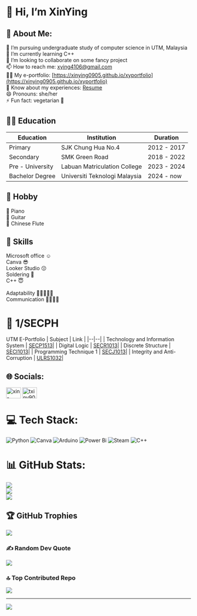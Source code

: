 # 👋 Hi, I’m XinYing

<!---
XinYing0905/XinYing0905 is a ✨ special ✨ repository because its `README.md` (this file) appears on your GitHub profile.
You can click the Preview link to take a look at your changes.
--->
## 💫 About Me:
👀 I’m pursuing undergraduate study of computer science in UTM, Malaysia<br>🌱 I’m currently learning C++<br>💞️ I’m looking to collaborate on some fancy project<br>📫 How to reach me: xying4106@gmail.com<br>👨‍💻 My e-portfolio: [https://xinying0905.github.io/xyportfolio](https://xinying0905.github.io/xyportfolio)<br>📄 Know about my experiences: [Resume](https://drive.google.com/file/d/1em8SV9cPUlf4T0QjIfepqc6d050O_7Vw/view?usp=sharing)<br>😄 Pronouns: she/her<br>⚡ Fun fact: vegetarian 🥦

## 🧑‍🏫 Education 
| Education | Institution | Duration  |
|--|--|--|
| Primary | SJK Chung Hua No.4 | 2012 - 2017 |
| Secondary | SMK Green Road | 2018 - 2022 |
| Pre - University | Labuan Matriculation College | 2023 - 2024 |
| Bachelor Degree | Universiti Teknologi Malaysia | 2024 - now |

## 🌸 Hobby
🎹 Piano<br>
🎸 Guitar<br>
🎼 Chinese Flute<br>

## 🔧 Skills
Microsoft office ☺️ <br>
Canva 😎 <br>
Looker Studio 😗 <br>
Soldering 🙂 <br>
C++ 😇 <br>
<br>
Adaptability 🌟🌟🌟🌟🌟<br>
Communication 🌟🌟🌟🌟<br>



# 🤞 1/SECPH
UTM E-Portfolio
| Subject | Link  |
|--|--|
| Technology and Information System |  [SECP1513](https://github.com/XinYing0905/tis)|
| Digital Logic | [SECR1013](https://github.com/XinYing0905/digital-logic)|
| Discrete Structure | [SECI1013](https://github.com/XinYing0905/discreteStructure)|
| Programming Technique 1 | [SECJ1013](https://github.com/XinYing0905/pt1)|
| Integrity and Anti-Corruption | [ULRS1032](https://github.com/XinYing0905/Anti-Rasuah)|

## 🌐 Socials:
<p align="left">
<a href="https://linkedin.com/in/xin-ying-tay-4106txy" target="blank"><img align="center" src="https://raw.githubusercontent.com/rahuldkjain/github-profile-readme-generator/master/src/images/icons/Social/linked-in-alt.svg" alt="xin-ying-tay-4106txy" height="30" width="40" /></a>
<a href="https://instagram.com/txiny905" target="blank"><img align="center" src="https://raw.githubusercontent.com/rahuldkjain/github-profile-readme-generator/master/src/images/icons/Social/instagram.svg" alt="txiny905" height="30" width="40" /></a>
</p>

# 💻 Tech Stack:
![Python](https://img.shields.io/badge/python-3670A0?style=for-the-badge&logo=python&logoColor=ffdd54) ![Canva](https://img.shields.io/badge/Canva-%2300C4CC.svg?style=for-the-badge&logo=Canva&logoColor=white) ![Arduino](https://img.shields.io/badge/-Arduino-00979D?style=for-the-badge&logo=Arduino&logoColor=white) ![Power Bi](https://img.shields.io/badge/power_bi-F2C811?style=for-the-badge&logo=powerbi&logoColor=black) ![Steam](https://img.shields.io/badge/steam-%23000000.svg?style=for-the-badge&logo=steam&logoColor=white) ![C++](https://img.shields.io/badge/c++-%2300599C.svg?style=for-the-badge&logo=c%2B%2B&logoColor=white)
# 📊 GitHub Stats:
![](https://github-readme-stats.vercel.app/api?username=XinYing0905&theme=radical&hide_border=false&include_all_commits=true&count_private=true)<br/>
![](https://github-readme-streak-stats.herokuapp.com/?user=XinYing0905&theme=radical&hide_border=false)<br/>
![](https://github-readme-stats.vercel.app/api/top-langs/?username=XinYing0905&theme=radical&hide_border=false&include_all_commits=true&count_private=true&layout=compact)

## 🏆 GitHub Trophies
![](https://github-profile-trophy.vercel.app/?username=XinYing0905&theme=radical&no-frame=false&no-bg=true&margin-w=4)

### ✍️ Random Dev Quote
![](https://quotes-github-readme.vercel.app/api?type=horizontal&theme=radical)

### 🔝 Top Contributed Repo
![](https://github-contributor-stats.vercel.app/api?username=XinYing0905&limit=5&theme=radical&combine_all_yearly_contributions=true)

---
[![](https://visitcount.itsvg.in/api?id=XinYing0905&icon=0&color=0)](https://visitcount.itsvg.in)

<!-- Proudly created with GPRM ( https://gprm.itsvg.in ) -->

<!-- Proudly created with GPRM ( https://gprm.itsvg.in ) -->

<!-- Proudly created with GPRM ( https://gprm.itsvg.in ) -->

